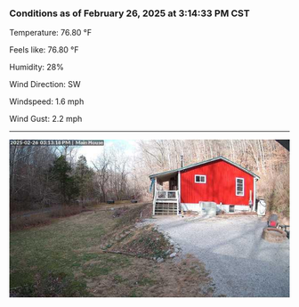 ### Conditions as of February 26, 2025 at 3:14:33 PM CST 

Temperature: 76.80 &deg;F

Feels like: 76.80 &deg;F

Humidity: 28%

Wind Direction: SW

Windspeed: 1.6 mph

Wind Gust: 2.2 mph

---

<img src="./images/latest.jpeg"/>

